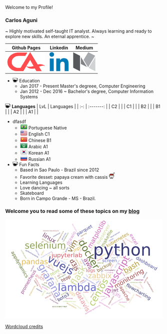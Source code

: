 Welcome to my Profile!

### Carlos Aguni
~ Highly motivated self-taught IT analyst. Always learning and ready to explore new skills. An eternal apprentice. ~

| Github Pages | Linkedin | Medium |
| :----------: | :------: | :----: |
| [![](https://github.com/CrashLaker/CrashLaker/blob/master/ca-logo.png?raw=true)](https://crashlaker.github.io) | [![](https://github.com/CrashLaker/CrashLaker/blob/master/linkedin-logo.png?raw=true)](https://www.linkedin.com/in/carlos-aguni/) | [![](https://github.com/CrashLaker/CrashLaker/blob/master/medium-logo.png?raw=true)](https://medium.com/@crashlaker) |



* ![](https://github.com/CrashLaker/CrashLaker/blob/master/coffee2.png?raw=true) Education
    * Jan 2017 - Present Master's degreee, Computer Engineering
    * Jan 2012 - Dec 2016 ~ Bachelor's degree, Computer Information Systems

![](https://github.com/CrashLaker/CrashLaker/blob/master/coffee2.png?raw=true) **Languages**
| LvL | Languages |
| :-: | :-------: |
| C2 |  |
| C1 |  |
| B2 |  |
| B1 |  |
| A2 |  |
| A1 |  |

* dfasdf
    * ![](https://github.com/CrashLaker/CrashLaker/blob/master/br-flag.png?raw=true) Portuguese Native
    * ![](https://github.com/CrashLaker/CrashLaker/blob/master/us-flag.png?raw=true) English C1
    * ![](https://github.com/CrashLaker/CrashLaker/blob/master/cn-flag.png?raw=true) Chinese B1
    * ![](https://github.com/CrashLaker/CrashLaker/blob/master/arab-league6.png?raw=true) Arabic A1
    * ![](https://github.com/CrashLaker/CrashLaker/blob/master/kr-flag.png?raw=true) Korean A1
    * ![](https://github.com/CrashLaker/CrashLaker/blob/master/ru-flag.png?raw=true) Russian A1
* ![](https://github.com/CrashLaker/CrashLaker/blob/master/coffee2.png?raw=true) Fun Facts
    * Based in Sao Paulo - Brazil since 2012
    * Favorite desset: papaya cream with cassis ![](https://github.com/CrashLaker/CrashLaker/blob/master/papaya.png?raw=true)
    * Learning Languages
    * Love dancing ~ all sorts
    * Skateboard
    * Born in Campo Grande - MS - Brazil.

### Welcome you to read some of these topics on my [blog](https://crashlaker.github.io)
[![](https://github.com/CrashLaker/CrashLaker/blob/master/wordcloud.png?raw=true)](https://crashlaker.github.io)







[Wordcloud credits](https://www.jasondavies.com/wordcloud/)

[ca-logo]: ca-logo.png

